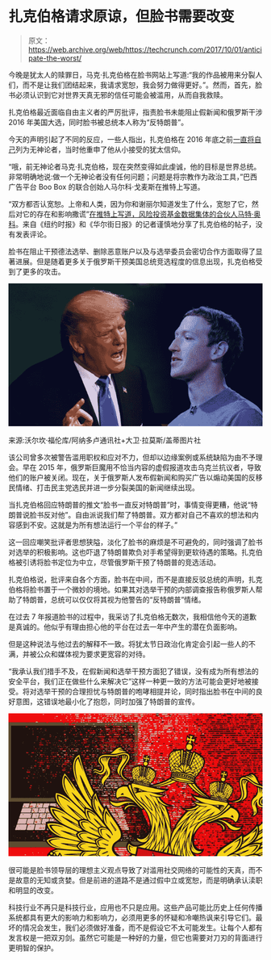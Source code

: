 # 扎克伯格请求原谅，但脸书需要改变

> 原文：<https://web.archive.org/web/https://techcrunch.com/2017/10/01/anticipate-the-worst/>

今晚是犹太人的赎罪日，马克·扎克伯格在脸书网站上写道:“我的作品被用来分裂人们，而不是让我们团结起来，我请求宽恕，我会努力做得更好。”。然而，首先，脸书必须认识到它对世界天真无邪的信任可能会被滥用，从而自我救赎。

扎克伯格最近面临自由主义者的严厉批评，指责脸书未能阻止假新闻和俄罗斯干涉 2016 年美国大选，同时脸书被总统本人称为“反特朗普”。

今天的声明引起了不同的反应，一些人指出，扎克伯格在 2016 年底之前[一直将自己](https://web.archive.org/web/20221222145557/https://www.washingtonpost.com/news/acts-of-faith/wp/2016/12/30/mark-zuckerberg-says-hes-no-longer-an-atheist-believes-religion-is-very-important/?utm_term=.e1d9971a4650)列为无神论者，当时他重申了他从小接受的犹太信仰。

“哦，前无神论者马克·扎克伯格，现在突然变得如此虔诚，他的目标是世界总统。非常明确地说:做一个无神论者没有任何问题；问题是将宗教作为政治工具，”巴西广告平台 Boo Box 的联合创始人马尔科·戈麦斯在推特上写道。

“双方都否认宽恕。上帝和人类，因为你和谢丽尔知道发生了什么，宽恕了它，然后对它的存在和影响撒谎”[在推特上写道，风险投资基金数据集体的合伙人马特·奥科](https://web.archive.org/web/20221222145557/https://twitter.com/mattocko/status/914353232305991685)。来自《纽约时报》和《华尔街日报》的记者谨慎地分享了扎克伯格的帖子，没有发表评论。

脸书在阻止干预德法选举、删除恶意账户以及与选举委员会密切合作方面取得了显著进展。但是随着更多关于俄罗斯干预美国总统竞选程度的信息出现，扎克伯格受到了更多的攻击。

![](img/c04cfb72dc57bd3b7893e6fc9a92f873.png)

来源:沃尔坎·福伦库/阿纳多卢通讯社+大卫·拉莫斯/盖蒂图片社

该公司曾多次被警告滥用职权和应对不力，但却以边缘案例或系统缺陷为由不予理会。早在 2015 年，俄罗斯巨魔用不恰当内容的虚假报道攻击乌克兰抗议者，导致他们的账户被关闭。现在，关于俄罗斯人发布假新闻和购买广告以煽动美国的反移民情绪、打击民主党选民并进一步分裂美国的新闻继续出现。

当扎克伯格回应特朗普的推文“脸书一直反对特朗普”时，事情变得更糟，他说“特朗普说脸书反对他”。自由派说我们帮了特朗普。双方都对自己不喜欢的想法和内容感到不安。这就是为所有想法运行一个平台的样子。”

这一回应嘲笑批评者思想狭隘，淡化了脸书的麻烦是不可避免的，同时强调了脸书对选举的积极影响。这也吓退了特朗普欺负对手希望得到更软待遇的策略。扎克伯格被引诱将脸书定位为中立，尽管俄罗斯干预了特朗普的竞选活动。

扎克伯格说，批评来自各个方面，脸书在中间，而不是直接反驳总统的声明，扎克伯格将脸书置于一个微妙的境地。如果其对选举干预的内部调查报告称俄罗斯人帮助了特朗普，总统可以仅仅将其视为他警告的“反特朗普”情绪。

在过去 7 年报道脸书的过程中，我采访了扎克伯格无数次，我相信他今天的道歉是真诚的。他似乎有理由担心他的平台在过去一年中产生的潜在负面影响。

但是这种说法与他过去的解释不一致。将犹太节日政治化肯定会引起一些人的不满，并被公众和媒体视为要求更宽容的对待。

“我承认我们措手不及，在假新闻和选举干预方面犯了错误，没有成为所有想法的安全平台，我们正在做些什么来解决它”这样一种更一致的方法可能会更好地被接受。将对选举干预的合理担忧与特朗普的咆哮相提并论，同时指出脸书在中间的良好意图，这错误地最小化了抱怨，同时加强了特朗普的宣传。

![](img/21efcfc98528f9914b627e9380d6fff2.png)

很可能是脸书领导层的理想主义观点导致了对滥用社交网络的可能性的天真，而不是故意的无知或贪婪。但是前进的道路不是通过假中立或宽恕，而是明确承认渎职和明显的改变。

科技行业不再只是科技行业，应用也不只是应用。这些产品可能比历史上任何传播系统都具有更大的影响力和影响力，必须用更多的怀疑和冷嘲热讽来引导它们。最坏的情况会发生，我们必须做好准备，而不是假设它不太可能发生。让每个人都有发言权是一把双刃剑。虽然它可能是一种好的力量，但它也需要对刀刃的背面进行更明智的保护。
